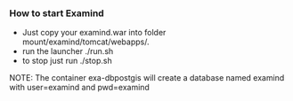 ### How to start Examind

- Just copy your examind.war into folder mount/examind/tomcat/webapps/.
- run the launcher ./run.sh
- to stop just run ./stop.sh


NOTE: 
The container exa-dbpostgis will create a database named examind with user=examind and pwd=examind